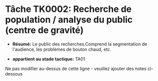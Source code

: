 # Tâche TK0002: Recherche de population / analyse du public (centre de gravité)

* **Résumé:** Le public des recherches.Comprend la segmentation de l'audience, les problèmes de bouton chaud, etc.

* **appartient au stade tactique:** TA01

Ne pas modifier au-dessus de cette ligne - veuillez ajouter des notes ci-dessous